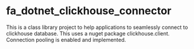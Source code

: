 # fa_dotnet_clickhouse_connector
This is a class library project to help applications to seamlessly connect to clickhouse database. This uses a nuget package clickhouse.client. Connection pooling is enabled and implemented.
